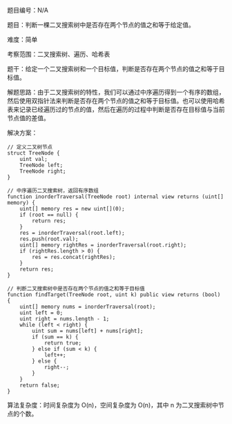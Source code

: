 题目编号：N/A

题目：判断一棵二叉搜索树中是否存在两个节点的值之和等于给定值。

难度：简单

考察范围：二叉搜索树、遍历、哈希表

题干：给定一个二叉搜索树和一个目标值，判断是否存在两个节点的值之和等于目标值。

解题思路：由于二叉搜索树的特性，我们可以通过中序遍历得到一个有序的数组，然后使用双指针法来判断是否存在两个节点的值之和等于目标值。也可以使用哈希表来记录已经遍历过的节点的值，然后在遍历的过程中判断是否存在目标值与当前节点值的差值。

解决方案：

```solidity
// 定义二叉树节点
struct TreeNode {
    uint val;
    TreeNode left;
    TreeNode right;
}

// 中序遍历二叉搜索树，返回有序数组
function inorderTraversal(TreeNode root) internal view returns (uint[] memory) {
    uint[] memory res = new uint[](0);
    if (root == null) {
        return res;
    }
    res = inorderTraversal(root.left);
    res.push(root.val);
    uint[] memory rightRes = inorderTraversal(root.right);
    if (rightRes.length > 0) {
        res = res.concat(rightRes);
    }
    return res;
}

// 判断二叉搜索树中是否存在两个节点的值之和等于目标值
function findTarget(TreeNode root, uint k) public view returns (bool) {
    uint[] memory nums = inorderTraversal(root);
    uint left = 0;
    uint right = nums.length - 1;
    while (left < right) {
        uint sum = nums[left] + nums[right];
        if (sum == k) {
            return true;
        } else if (sum < k) {
            left++;
        } else {
            right--;
        }
    }
    return false;
}
```

算法复杂度：时间复杂度为 O(n)，空间复杂度为 O(n)，其中 n 为二叉搜索树中节点的个数。